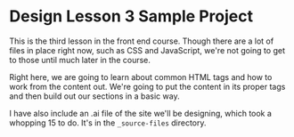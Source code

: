 # Design Lesson 3 Sample Project

This is the third lesson in the front end course. Though there are a lot of files in place right now, such as CSS and JavaScript, we're not going to get to those until much later in the course. 

Right here, we are going to learn about common HTML tags and how to work from the content out. We're going to put the content in its proper tags and then build out our sections in a basic way. 

I have also include an .ai file of the site we'll be designing, which took a whopping 15 to do. It's in the `_source-files` directory.